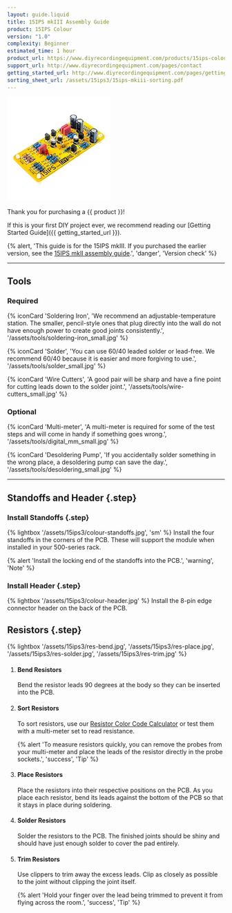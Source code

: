 ```yaml
---
layout: guide.liquid
title: 15IPS mkIII Assembly Guide
product: 15IPS Colour
version: "1.0"
complexity: Beginner
estimated_time: 1 hour
product_url: https://www.diyrecordingequipment.com/products/15ips-colour
support_url: http://www.diyrecordingequipment.com/pages/contact
getting_started_url: http://www.diyrecordingequipment.com/pages/getting-started
sorting_sheet_url: /assets/15ips3/15ips-mkiii-sorting.pdf
---
```


![{{ product }}](/assets/15ips3/15ips-mkiii-medium.jpg)

Thank you for purchasing a {{ product }}!

If this is your first DIY project ever, we recommend reading our [Getting Started Guide]({{ getting_started_url }}).

{% alert, 'This guide is for the 15IPS mkIII. If you purchased the earlier version, see the [15IPS mkII assembly guide](https://manuals.diy.re/15ips).', 'danger', 'Version check' %}

---

## Tools

### Required

{% iconCard 'Soldering Iron', 'We recommend an adjustable-temperature station. The smaller, pencil-style ones that plug directly into the wall do not have enough power to create good joints consistently.', '/assets/tools/soldering-iron_small.jpg' %}

{% iconCard 'Solder', 'You can use 60/40 leaded solder or lead-free. We recommend 60/40 because it is easier and more forgiving to use.', '/assets/tools/solder_small.jpg' %}

{% iconCard 'Wire Cutters', 'A good pair will be sharp and have a fine point for cutting leads down to the solder joint.', '/assets/tools/wire-cutters_small.jpg' %}


### Optional

{% iconCard 'Multi-meter', 'A multi-meter is required for some of the test steps and will come in handy if something goes wrong.', '/assets/tools/digital_mm_small.jpg' %}


{% iconCard 'Desoldering Pump', 'If you accidentally solder something in the wrong place, a desoldering pump can save the day.', '/assets/tools/desoldering_small.jpg' %}

---

## Standoffs and Header {.step}
### Install Standoffs {.step}
{% lightbox '/assets/15ips3/colour-standoffs.jpg', 'sm' %}
Install the four standoffs in the corners of the PCB. These will support the module when installed in your 500-series rack.

{% alert 'Install the locking end of the standoffs into the PCB.', 'warning', 'Note' %}
### Install Header {.step}
{% lightbox '/assets/15ips3/colour-header.jpg' %}
Install the 8-pin edge connector header on the back of the PCB.

## Resistors {.step}

{% lightbox '/assets/15ips3/res-bend.jpg', '/assets/15ips3/res-place.jpg', '/assets/15ips3/res-solder.jpg', '/assets/15ips3/res-trim.jpg' %}

1. #### Bend Resistors
    
    Bend the resistor leads 90 degrees at the body so they can be inserted into the PCB.
1. #### Sort Resistors
    
    To sort resistors, use our [Resistor Color Code Calculator](https://www.diyrecordingequipment.com/pages/resistor-color-code-calculator) or test them with a multi-meter set to read resistance.

    {% alert 'To measure resistors quickly, you can remove the probes from your multi-meter and place the leads of the resistor directly in the probe sockets.', 'success', 'Tip' %}
1. #### Place Resistors
    
    Place the resistors into their respective positions on the PCB. As you place each resistor, bend its leads against the bottom of the PCB so that it stays in place during soldering.
1. #### Solder Resistors
    
    Solder the resistors to the PCB. The finished joints should be shiny and should have just enough solder to cover the pad entirely.
1. #### Trim Resistors

    Use clippers to trim away the excess leads. Clip as closely as possible to the joint without clipping the joint itself.

    {% alert 'Hold your finger over the lead being trimmed to prevent it from flying across the room.', 'success', 'Tip' %}
